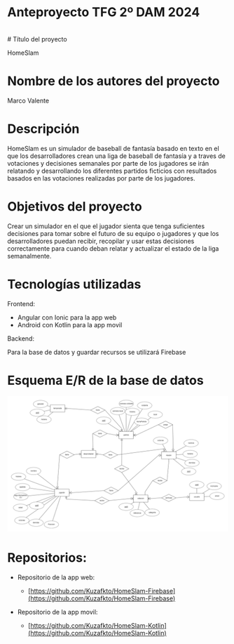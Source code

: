 # Anteproyecto TFG 2º DAM 2024

<br/>
# Título del proyecto

HomeSlam

# Nombre de los autores del proyecto

Marco Valente

# Descripción

HomeSlam es un simulador de baseball de fantasía basado en texto en el que los desarrolladores crean una liga de baseball de fantasía y a traves de votaciones y decisiones semanales por parte de los jugadores se irán relatando y desarrollando los diferentes partidos ficticios con resultados basados en las votaciones realizadas por parte de los jugadores.

# Objetivos del proyecto

Crear un simulador en el que el jugador sienta que tenga suficientes decisiones para tomar sobre el futuro de su equipo o jugadores y que los desarrolladores puedan recibir, recopilar y usar estas decisiones correctamente para cuando deban relatar y actualizar el estado de la liga semanalmente.

# Tecnologías utilizadas

Frontend: 

- Angular con Ionic para la app web
- Android con Kotlin para la app movil

Backend:

Para la base de datos y guardar recursos se utilizará Firebase

# Esquema E/R de la base de datos

![esquemabbdd](esquemabbdd.png)

# Repositorios:

- Repositorio de la app web:
    - [https://github.com/Kuzafkto/HomeSlam-Firebase](https://github.com/Kuzafkto/HomeSlam-Firebase)
    
- Repositorio de la app movil:
    - [https://github.com/Kuzafkto/HomeSlam-Kotlin](https://github.com/Kuzafkto/HomeSlam-Kotlin)
